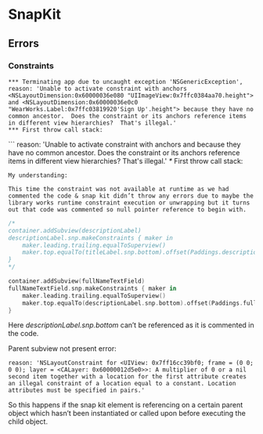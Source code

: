 # SnapKit

## Errors

### Constraints

```text
*** Terminating app due to uncaught exception 'NSGenericException', reason: 'Unable to activate constraint with anchors <NSLayoutDimension:0x60000036e080 "UIImageView:0x7ffc0384aa70.height"> and <NSLayoutDimension:0x60000036e0c0 "WearWorks.Label:0x7ffc03819920'Sign Up'.height"> because they have no common ancestor.  Does the constraint or its anchors reference items in different view hierarchies?  That's illegal.'
*** First throw call stack:
```

\`\`\` reason: 'Unable to activate constraint with anchors and because they have no common ancestor. Does the constraint or its anchors reference items in different view hierarchies? That's illegal.' _\*_ First throw call stack:

```text
My understanding: 

This time the constraint was not available at runtime as we had commented the code & snap kit didn’t throw any errors due to maybe the library works runtime constraint execution or unwrapping but it turns out that code was commented so null pointer reference to begin with.
```

```swift
/*
container.addSubview(descriptionLabel)
descriptionLabel.snp.makeConstraints { maker in
	maker.leading.trailing.equalToSuperview()
	maker.top.equalTo(titleLabel.snp.bottom).offset(Paddings.descriptionTop)
}
*/

container.addSubview(fullNameTextField)
fullNameTextField.snp.makeConstraints { maker in
	maker.leading.trailing.equalToSuperview()
	maker.top.equalTo(descriptionLabel.snp.bottom).offset(Paddings.fullNameTop)
}
```

Here _descriptionLabel.snp.bottom_ can’t be referenced as it is commented in the code.

Parent subview not present error:

```text
reason: 'NSLayoutConstraint for <UIView: 0x7ff16cc39bf0; frame = (0 0; 0 0); layer = <CALayer: 0x60000012d5e0>>: A multiplier of 0 or a nil second item together with a location for the first attribute creates an illegal constraint of a location equal to a constant. Location attributes must be specified in pairs.'
```

So this happens if the snap kit element is referencing on a certain parent object which hasn’t been instantiated or called upon before executing the child object.


